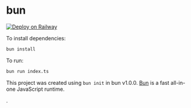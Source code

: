 # bun

[![Deploy on Railway](https://railway.app/button.svg)](https://railway.app/template/F0K-j3?referralCode=coffeecup)

To install dependencies:

```bash
bun install
```

To run:

```bash
bun run index.ts
```

This project was created using `bun init` in bun v1.0.0. [Bun](https://bun.sh) is a fast all-in-one JavaScript runtime.

.
